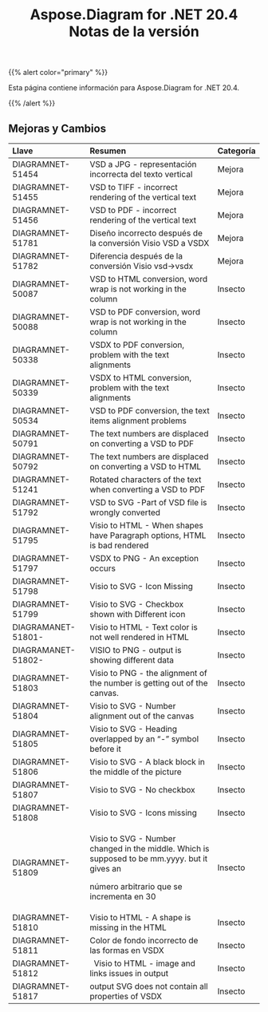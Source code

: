 ﻿---
title: Aspose.Diagram for .NET 20.4 Notas de la versión
type: docs
weight: 40
url: /es/net/aspose-diagram-for-net-20-4-release-notes/
---
{{% alert color="primary" %}} 

Esta página contiene información para Aspose.Diagram for .NET 20.4.

{{% /alert %}} 
## **Mejoras y Cambios**

|**Llave**|**Resumen**|**Categoría**|
|:- |:- |:- |
|DIAGRAMNET-51454|VSD a JPG - representación incorrecta del texto vertical|Mejora|
|DIAGRAMNET-51455|VSD to TIFF - incorrect rendering of the vertical text|Mejora|
|DIAGRAMNET-51456|VSD to PDF - incorrect rendering of the vertical text|Mejora|
|DIAGRAMNET-51781|Diseño incorrecto después de la conversión Visio VSD a VSDX|Mejora|
|DIAGRAMNET-51782|Diferencia después de la conversión Visio vsd->vsdx|Mejora|
|DIAGRAMNET-50087|VSD to HTML conversion, word wrap is not working in the column|Insecto|
|DIAGRAMNET-50088|VSD to PDF conversion, word wrap is not working in the column|Insecto|
|DIAGRAMNET-50338|VSDX to PDF conversion, problem with the text alignments|Insecto|
|DIAGRAMNET-50339|VSDX to HTML conversion, problem with the text alignments|Insecto|
|DIAGRAMNET-50534|VSD to PDF conversion, the text items alignment problems|Insecto|
|DIAGRAMNET-50791|The text numbers are displaced on converting a VSD to PDF|Insecto|
|DIAGRAMNET-50792|The text numbers are displaced on converting a VSD to HTML|Insecto|
|DIAGRAMNET-51241|Rotated characters of the text when converting a VSD to PDF|Insecto|
|DIAGRAMNET-51792|VSD to SVG -Part of VSD file is wrongly converted|Insecto|
|DIAGRAMNET-51795|Visio to HTML - When shapes have Paragraph options, HTML is bad rendered|Insecto|
|DIAGRAMNET-51797|VSDX to PNG - An exception occurs|Insecto|
|DIAGRAMNET-51798|Visio to SVG - Icon Missing|Insecto|
|DIAGRAMNET-51799|Visio to SVG - Checkbox shown with Different icon|Insecto|
|DIAGRAMANET-51801-|Visio to HTML - Text color is not well rendered in HTML|Insecto|
|DIAGRAMANET-51802-|VISIO to PNG - output is showing different data|Insecto|
|DIAGRAMNET-51803|Visio to PNG - the alignment of the number is getting out of the canvas.|Insecto|
|DIAGRAMNET-51804|Visio to SVG - Number alignment out of the canvas|Insecto|
|DIAGRAMNET-51805|Visio to SVG - Heading overlapped by an “-” symbol before it|Insecto|
|DIAGRAMNET-51806|Visio to SVG - A black block in the middle of the picture|Insecto|
|DIAGRAMNET-51807|Visio to SVG - No checkbox|Insecto|
|DIAGRAMNET-51808|Visio to SVG - Icons missing|Insecto|
|DIAGRAMNET-51809|<p>Visio to SVG - Number changed in the middle. Which is supposed to be mm.yyyy. but it gives an </p><p>número arbitrario que se incrementa en 30</p>|Insecto|
|DIAGRAMNET-51810|Visio to HTML - A shape is missing in the HTML|Insecto|
|DIAGRAMNET-51811|Color de fondo incorrecto de las formas en VSDX|Insecto|
|DIAGRAMNET-51812|` `Visio to HTML - image and links issues in output|Insecto|
|DIAGRAMNET-51817|output SVG does not contain all properties of VSDX|Insecto|

